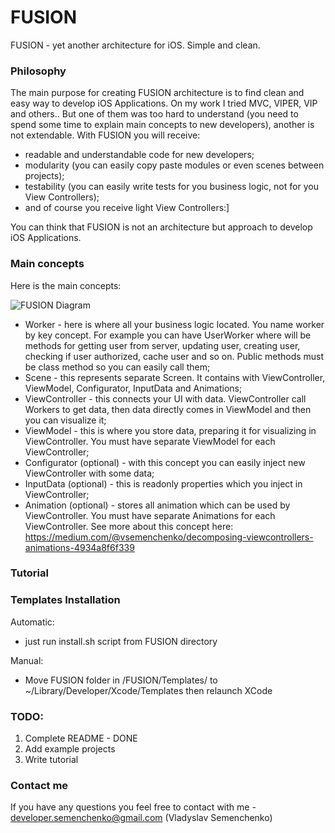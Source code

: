 # FUSION
FUSION - yet another architecture for iOS. Simple and clean.

### Philosophy
The main purpose for creating FUSION architecture is to find clean and easy way to develop iOS Applications. On my work I tried MVC, VIPER, VIP and others.. But one of them was too hard to understand (you need to spend some time to explain main concepts to new developers), another is not extendable. With FUSION you will receive:
- readable and understandable code for new developers;
- modularity (you can easily copy paste modules or even scenes between projects);
- testability (you can easily write tests for you business logic, not for you View Controllers);
- and of course you receive light View Controllers:]

You can think that FUSION is not an architecture but approach to develop iOS Applications.

### Main concepts
Here is the main concepts:

![FUSION Diagram](https://dl.dropbox.com/s/28zjymwtqqxzac7/FUSION_diag.png)

- Worker - here is where all your business logic located. You name worker by key concept. For example you can have UserWorker where will be methods for getting user from server, updating user, creating user, checking if user authorized, cache user and so on. Public methods must be class method so you can easily call them;
- Scene - this represents separate Screen. It contains with ViewController, ViewModel, Configurator, InputData and Animations;
- ViewController - this connects your UI with data. ViewController call Workers to get data, then data directly comes in ViewModel and then you can visualize it;
- ViewModel - this is where you store data, preparing it for visualizing in ViewController. You must have separate ViewModel for each ViewController;
- Configurator (optional) - with this concept you can easily inject new ViewController with some data;
- InputData (optional) - this is readonly properties which you inject in ViewController;
- Animation (optional) - stores all animation which can be used by ViewController. You must have separate Animations for each ViewController. See more about this concept here: https://medium.com/@vsemenchenko/decomposing-viewcontrollers-animations-4934a8f6f339

### Tutorial

### Templates Installation
Automatic:
- just run install.sh script from FUSION directory

Manual:
- Move FUSION folder in /FUSION/Templates/ to ~/Library/Developer/Xcode/Templates then relaunch XCode

### TODO:
1. Complete README - DONE
2. Add example projects
3. Write tutorial


### Contact me
If you have any questions you feel free to contact with me - developer.semenchenko@gmail.com (Vladyslav Semenchenko)
